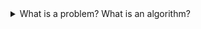 <details>
  <summary>What is a problem? What is an algorithm?</summary>

What is a problem?

In computing, a `problem` isn't a real--world issue but a well defined question with clear mathematical inputs and outputs. A vague question like "Should I take a holiday?" is not a computable problem. However, ita van be translated into one:

- `Input`: You have `x` total holiday days and have used `y` days.
- `Question`: How many holiday days do you have left?
- `Output`: The number `x-y`

A problem poses a precise question about a given input to generate a specific output.

What is an Algorithm?

An `algorithm` is simple, stepbystep set of instuctions that, when foloowed, correctly solves a problem. Think of it like a recipe. An algorith must have two key properties:

1. `Correctness`: It must always produce the right answer
2. `Basic instuctions`: It must be described using simple steps a computer can easily execute, like basic arithmetic (`+`, `-`, `*`. `/`) or simple logic (if-then statements).

</details>
